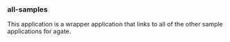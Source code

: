 ### all-samples

This application is a wrapper application that links to all of the other sample applications for agate.
